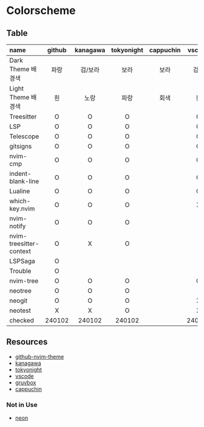 # Colorscheme

## Table

| name                    | github | kanagawa | tokyonight | cappuchin | vscode | adwaita | rasmus |  neon  | gruvbox |
| :---------------------- | :----: | :------: | :--------: |:--------: | :----: | :-----: | :----: | :----: | :-----: |
| Dark Theme  배경색      |  파랑  | 검/보라  |    보라    |   보라    |  검정  |   검정  |  검정  |  보라  |   갈색  |
| Light Theme 배경색      |   흰   |   노랑   |    파랑    |   회색    |   흰   |    흰   |   X    |  회색  |   노랑  |
| Treesitter              |   O    |    O     |     O      |           |   O    |    O    |   O    |   O    |    O    |
| LSP                     |   O    |    O     |     O      |           |   O    |    O    |   O    |   O    |    O    |
| Telescope               |   O    |    O     |     O      |           |   O    |    O    |   O    |   O    |    O    |
| gitsigns                |   O    |    O     |     O      |           |   O    |    O    |   O    |   O    |    O    |
| nvim-cmp                |   O    |    O     |     O      |           |   O    |    O    |   O    |   X    |    O    |
| indent-blank-line       |   O    |    O     |     O      |           |   O    |    X    |   O    |   O    |    X    |
| Lualine                 |   O    |    O     |     O      |           |   O    |    O    |   X    |   O    |    X    |
| which-key.nvim          |   O    |    O     |     O      |           |   X    |    X    |   O    |   O    |    X    |
| nvim-notify             |   O    |    O     |     O      |           |        |         |   X    |        |    O    |
| nvim-treesitter-context |   O    |    X     |     O      |           |        |         |   X    |        |    X    |
| LSPSaga                 |   O    |          |            |           |        |         |   O    |        |         |
| Trouble                 |   O    |          |            |           |        |         |   O    |        |         |
| nvim-tree               |   O    |    O     |     O      |           |   O    |    O    |   O    |   O    |    O    |
| neotree                 |   O    |    O     |     O      |           |        |         |   X    |   X    |    X    |
| neogit                  |   O    |    O     |     O      |           |   X    |    X    |   X    |   O    |    O    |
| neotest                 |   X    |    X     |     O      |           |   X    |    X    |   X    |   X    |    X    |
| checked                 | 240102 |  240102  |   240102   |           | 240102 | 240102  | 240102 | 240102 | 240102  |

## Resources

- [github-nvim-theme](https://github.com/projekt0n/github-nvim-theme?tab=readme-ov-file#supported-plugins)
- [kanagawa](https://github.com/rebelot/kanagawa.nvim)
- [tokyonight](https://github.com/folke/tokyonight.nvim)
- [vscode](https://github.com/Mofiqul/vscode.nvim)
- [gruvbox](https://github.com/ellisonleao/gruvbox.nvim)
- [cappuchin](https://github.com/catppuccin/nvim)

### Not in Use

- [neon](https://github.com/rafamadriz/neon)
